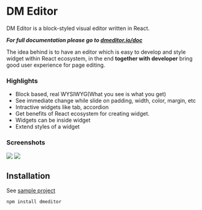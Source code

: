 # DM Editor

DM Editor is a block-styled visual editor written in React.

**_For full documentation please go to [dmeditor.io/doc](https://dmeditor.io/doc)_**

The idea behind is to have an editor which is easy to develop and style widget within React ecosystem, in the end **together with developer** bring good user experience for page editing.

### Highlights

- Block based, real WYSIWYG(What you see is what you get)
- See immediate change while slide on padding, width, color, margin, etc
- Intractive widgets like tab, accordion
- Get benefits of React ecosystem for creating widget.
- Widgets can be inside widget
- Extend styles of a widget

### Screenshots

<img src="https://dmeditor.io/var/images/w/wzz/upload-2038061186-screen1.png" />

<img src="https://dmeditor.io/var/images/l/loe/upload-103887251-screen2.png" />

## Installation

See [sample project](https://github.com/dmeditor/dmeditor-sample)

```
npm install dmeditor
```
